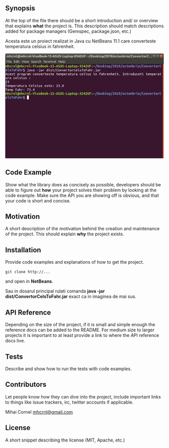 ## Synopsis

At the top of the file there should be a short introduction and/ or overview that explains **what** the project is. This description should match descriptions added for package managers (Gemspec, package.json, etc.)

Acesta este un proiect realizat in Java cu NetBeans 11.1 care converteste temperatura celsius in fahrenheit.

![img01.png](img/img01.png) 

## Code Example

Show what the library does as concisely as possible, developers should be able to figure out **how** your project solves their problem by looking at the code example. Make sure the API you are showing off is obvious, and that your code is short and concise.

## Motivation

A short description of the motivation behind the creation and maintenance of the project. This should explain **why** the project exists.

## Installation

Provide code examples and explanations of how to get the project.

```
git clone http://...
```
and open in **NetBeans**.

Sau in dosarul principal rulati comanda **java -jar dist/ConvertorCelsToFahr.jar** exact ca in imaginea de mai sus.


## API Reference

Depending on the size of the project, if it is small and simple enough the reference docs can be added to the README. For medium size to larger projects it is important to at least provide a link to where the API reference docs live.

## Tests

Describe and show how to run the tests with code examples.

## Contributors

Let people know how they can dive into the project, include important links to things like issue trackers, irc, twitter accounts if applicable.

Mihai Cornel [mhcrnl@gmail.com](mhcrnl@gmail.com) 

## License

A short snippet describing the license (MIT, Apache, etc.)
